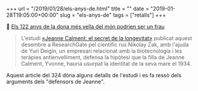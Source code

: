 +++
url = "/2019/01/28/els-anys-de.html"
title = ""
date = "2019-01-28T19:05:00+00:00"
slug = "els-anys-de"
tags = ["retalls"]
+++

📎 [Els 122 anys de la dona més vella del món podrien ser un frau](https://www.ccma.cat/324/els-122-anys-de-la-dona-mes-vella-del-mon-podrien-ser-un-frau/noticia/2900400/)

> L'estudi [«Jeanne Calment: el secret de la longevitat»](https://www.researchgate.net/publication/329773795_Jeanne_Calment_the_secret_of_longevity) publicat aquest desembre a ResearchGate pel científic rus Nikolay Zak, amb l'ajuda de Yuri Deigin, un empresari relacionat amb la biotecnologia i les teràpies antienvelliment, defensa la hipòtesi que la filla de Jeanne Calment, Yvonne, hauria usurpat la identitat de la seva mare el 1934.

Aquest article del 324 dóna alguns detalls de l'estudi i es fa ressò dels arguments dels "defensors de Jeanne".

